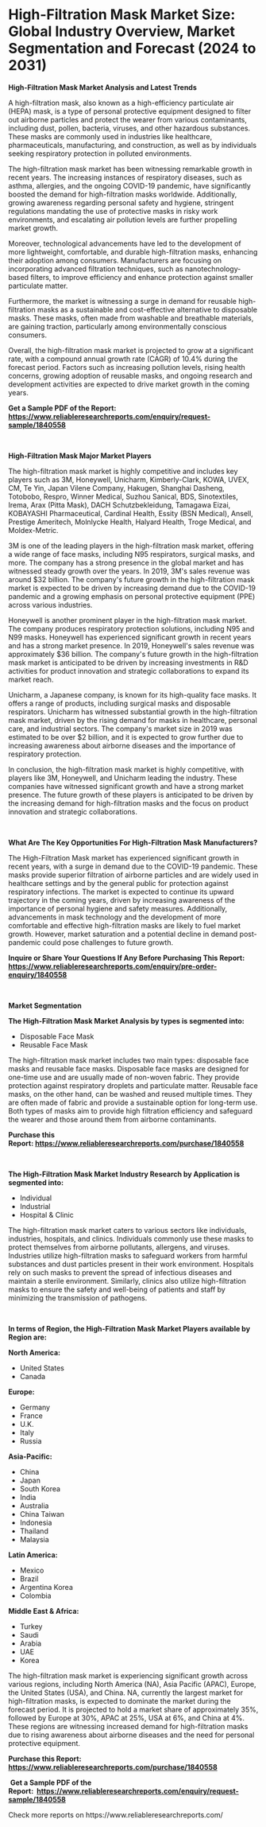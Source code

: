 <p><h1>High-Filtration Mask Market Size: Global Industry Overview, Market Segmentation and Forecast (2024 to 2031)</h1></p><p><strong>High-Filtration Mask Market Analysis and Latest Trends</strong></p>
<p><p>A high-filtration mask, also known as a high-efficiency particulate air (HEPA) mask, is a type of personal protective equipment designed to filter out airborne particles and protect the wearer from various contaminants, including dust, pollen, bacteria, viruses, and other hazardous substances. These masks are commonly used in industries like healthcare, pharmaceuticals, manufacturing, and construction, as well as by individuals seeking respiratory protection in polluted environments.</p><p>The high-filtration mask market has been witnessing remarkable growth in recent years. The increasing instances of respiratory diseases, such as asthma, allergies, and the ongoing COVID-19 pandemic, have significantly boosted the demand for high-filtration masks worldwide. Additionally, growing awareness regarding personal safety and hygiene, stringent regulations mandating the use of protective masks in risky work environments, and escalating air pollution levels are further propelling market growth.</p><p>Moreover, technological advancements have led to the development of more lightweight, comfortable, and durable high-filtration masks, enhancing their adoption among consumers. Manufacturers are focusing on incorporating advanced filtration techniques, such as nanotechnology-based filters, to improve efficiency and enhance protection against smaller particulate matter.</p><p>Furthermore, the market is witnessing a surge in demand for reusable high-filtration masks as a sustainable and cost-effective alternative to disposable masks. These masks, often made from washable and breathable materials, are gaining traction, particularly among environmentally conscious consumers.</p><p>Overall, the high-filtration mask market is projected to grow at a significant rate, with a compound annual growth rate (CAGR) of 10.4% during the forecast period. Factors such as increasing pollution levels, rising health concerns, growing adoption of reusable masks, and ongoing research and development activities are expected to drive market growth in the coming years.</p></p>
<p><strong>Get a Sample PDF of the Report:&nbsp; <a href="https://www.reliableresearchreports.com/enquiry/request-sample/1840558">https://www.reliableresearchreports.com/enquiry/request-sample/1840558</a></strong></p>
<p>&nbsp;</p>
<p><strong>High-Filtration Mask Major Market Players</strong></p>
<p><p>The high-filtration mask market is highly competitive and includes key players such as 3M, Honeywell, Unicharm, Kimberly-Clark, KOWA, UVEX, CM, Te Yin, Japan Vilene Company, Hakugen, Shanghai Dasheng, Totobobo, Respro, Winner Medical, Suzhou Sanical, BDS, Sinotextiles, Irema, Arax (Pitta Mask), DACH Schutzbekleidung, Tamagawa Eizai, KOBAYASHI Pharmaceutical, Cardinal Health, Essity (BSN Medical), Ansell, Prestige Ameritech, Molnlycke Health, Halyard Health, Troge Medical, and Moldex-Metric.</p><p>3M is one of the leading players in the high-filtration mask market, offering a wide range of face masks, including N95 respirators, surgical masks, and more. The company has a strong presence in the global market and has witnessed steady growth over the years. In 2019, 3M's sales revenue was around $32 billion. The company's future growth in the high-filtration mask market is expected to be driven by increasing demand due to the COVID-19 pandemic and a growing emphasis on personal protective equipment (PPE) across various industries.</p><p>Honeywell is another prominent player in the high-filtration mask market. The company produces respiratory protection solutions, including N95 and N99 masks. Honeywell has experienced significant growth in recent years and has a strong market presence. In 2019, Honeywell's sales revenue was approximately $36 billion. The company's future growth in the high-filtration mask market is anticipated to be driven by increasing investments in R&D activities for product innovation and strategic collaborations to expand its market reach.</p><p>Unicharm, a Japanese company, is known for its high-quality face masks. It offers a range of products, including surgical masks and disposable respirators. Unicharm has witnessed substantial growth in the high-filtration mask market, driven by the rising demand for masks in healthcare, personal care, and industrial sectors. The company's market size in 2019 was estimated to be over $2 billion, and it is expected to grow further due to increasing awareness about airborne diseases and the importance of respiratory protection.</p><p>In conclusion, the high-filtration mask market is highly competitive, with players like 3M, Honeywell, and Unicharm leading the industry. These companies have witnessed significant growth and have a strong market presence. The future growth of these players is anticipated to be driven by the increasing demand for high-filtration masks and the focus on product innovation and strategic collaborations.</p></p>
<p>&nbsp;</p>
<p><strong>What Are The Key Opportunities For High-Filtration Mask Manufacturers?</strong></p>
<p><p>The High-Filtration Mask market has experienced significant growth in recent years, with a surge in demand due to the COVID-19 pandemic. These masks provide superior filtration of airborne particles and are widely used in healthcare settings and by the general public for protection against respiratory infections. The market is expected to continue its upward trajectory in the coming years, driven by increasing awareness of the importance of personal hygiene and safety measures. Additionally, advancements in mask technology and the development of more comfortable and effective high-filtration masks are likely to fuel market growth. However, market saturation and a potential decline in demand post-pandemic could pose challenges to future growth.</p></p>
<p><strong>Inquire or Share Your Questions If Any Before Purchasing This Report: <a href="https://www.reliableresearchreports.com/enquiry/pre-order-enquiry/1840558">https://www.reliableresearchreports.com/enquiry/pre-order-enquiry/1840558</a></strong></p>
<p>&nbsp;</p>
<p><strong>Market Segmentation</strong></p>
<p><strong>The High-Filtration Mask Market Analysis by types is segmented into:</strong></p>
<p><ul><li>Disposable Face Mask</li><li>Reusable Face Mask</li></ul></p>
<p><p>The high-filtration mask market includes two main types: disposable face masks and reusable face masks. Disposable face masks are designed for one-time use and are usually made of non-woven fabric. They provide protection against respiratory droplets and particulate matter. Reusable face masks, on the other hand, can be washed and reused multiple times. They are often made of fabric and provide a sustainable option for long-term use. Both types of masks aim to provide high filtration efficiency and safeguard the wearer and those around them from airborne contaminants.</p></p>
<p><strong>Purchase this Report:&nbsp;<a href="https://www.reliableresearchreports.com/purchase/1840558">https://www.reliableresearchreports.com/purchase/1840558</a></strong></p>
<p>&nbsp;</p>
<p><strong>The High-Filtration Mask Market Industry Research by Application is segmented into:</strong></p>
<p><ul><li>Individual</li><li>Industrial</li><li>Hospital & Clinic</li></ul></p>
<p><p>The high-filtration mask market caters to various sectors like individuals, industries, hospitals, and clinics. Individuals commonly use these masks to protect themselves from airborne pollutants, allergens, and viruses. Industries utilize high-filtration masks to safeguard workers from harmful substances and dust particles present in their work environment. Hospitals rely on such masks to prevent the spread of infectious diseases and maintain a sterile environment. Similarly, clinics also utilize high-filtration masks to ensure the safety and well-being of patients and staff by minimizing the transmission of pathogens.</p></p>
<p>&nbsp;</p>
<p><strong>In terms of Region, the High-Filtration Mask Market Players available by Region are:</strong></p>
<p>
    <p> <strong> North America: </strong>
        <ul>
            <li>United States</li>
            <li>Canada</li>
        </ul>
        </p> 
    <p> <strong> Europe: </strong>
        <ul>
            <li>Germany</li>
            <li>France</li>
            <li>U.K.</li>
            <li>Italy</li>
            <li>Russia</li>
        </ul>
        </p> 
    <p> <strong> Asia-Pacific: </strong>
        <ul>
            <li>China</li>
            <li>Japan</li>
            <li>South Korea</li>
            <li>India</li>
            <li>Australia</li>
            <li>China Taiwan</li>
            <li>Indonesia</li>
            <li>Thailand</li>
            <li>Malaysia</li>
        </ul>
        </p> 
    <p> <strong> Latin America: </strong>
        <ul>
            <li>Mexico</li>
            <li>Brazil</li>
            <li>Argentina Korea</li>
            <li>Colombia</li>
        </ul>
        </p> 
    <p> <strong> Middle East & Africa: </strong>
        <ul>
            <li>Turkey</li>
            <li>Saudi</li>
            <li>Arabia</li>
            <li>UAE</li>
            <li>Korea</li>
        </ul>
    </p>
    </p>
<p><p>The high-filtration mask market is experiencing significant growth across various regions, including North America (NA), Asia Pacific (APAC), Europe, the United States (USA), and China. NA, currently the largest market for high-filtration masks, is expected to dominate the market during the forecast period. It is projected to hold a market share of approximately 35%, followed by Europe at 30%, APAC at 25%, USA at 6%, and China at 4%. These regions are witnessing increased demand for high-filtration masks due to rising awareness about airborne diseases and the need for personal protective equipment.</p></p>
<p><strong>Purchase this Report: <a href="https://www.reliableresearchreports.com/purchase/1840558">https://www.reliableresearchreports.com/purchase/1840558</a></strong></p>
<p>&nbsp;<strong>Get a Sample PDF of the Report:&nbsp;&nbsp;<a href="https://www.reliableresearchreports.com/enquiry/request-sample/1840558">https://www.reliableresearchreports.com/enquiry/request-sample/1840558</a></strong></p>
<p><strong></strong></p>
<p>Check more reports on https://www.reliableresearchreports.com/</p>